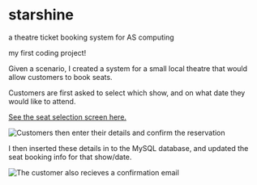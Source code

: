 # starshine
a theatre ticket booking system for AS computing

my first coding project!


Given a scenario, I created a system for a small local theatre that would allow customers to book seats.

Customers are first asked to select which show, and on what date they would like to attend.

[See the seat selection screen here.](https://cloud.githubusercontent.com/assets/6649285/10972333/9c75239e-83d0-11e5-991a-a5101e66948c.jpg)

![Customers then enter their details and confirm the reservation](https://cloud.githubusercontent.com/assets/6649285/10972324/93d01c44-83d0-11e5-9234-a255c1862eab.png)

I then inserted these details in to the MySQL database, and updated the seat booking info for that show/date.

![The customer also recieves a confirmation email](https://cloud.githubusercontent.com/assets/6649285/10972290/779144a4-83d0-11e5-8596-e7dc619fe945.JPG)
